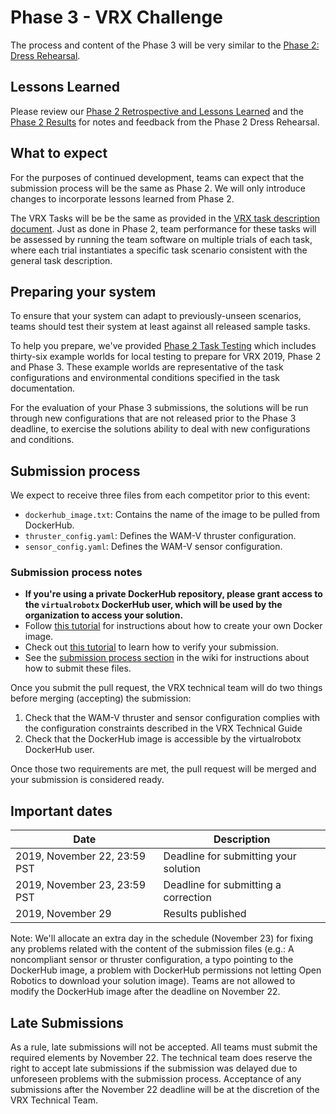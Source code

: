# Phase 3 - VRX Challenge #
The process and content of the Phase 3 will be very similar to the [Phase 2: Dress Rehearsal](https://bitbucket.org/osrf/vrx/wiki/events/19/dress_rehearsal).

## Lessons Learned ##

Please review our [Phase 2 Retrospective and Lessons Learned](https://bitbucket.org/osrf/vrx/wiki/events/19/phase2_retrospective) and the [Phase 2 Results](https://bitbucket.org/osrf/vrx/wiki/VRX%202019%20Results) for notes and feedback from the Phase 2 Dress Rehearsal.

## What to expect ##

For the purposes of continued development, teams can expect that the submission process will be the same as Phase 2.  We will only introduce changes to incorporate lessons learned from Phase 2.  

The VRX Tasks will be be the same as provided in the [VRX task description document](https://bitbucket.org/osrf/vrx/wiki/documentation).  Just as done in Phase 2, team performance for these tasks will be assessed by running the team software on multiple trials of each task, where each trial instantiates a specific task scenario consistent with the general task description.

## Preparing your system ##

To ensure that your system can adapt to previously-unseen scenarios, teams should test their system at least against all released sample tasks.

To help you prepare, we've provided [Phase 2 Task Testing](https://bitbucket.org/osrf/vrx/wiki/Phase2_Task_Testing_2019) which includes thirty-six example worlds for local testing to prepare for VRX 2019, Phase 2 and Phase 3. These example worlds are representative of the task configurations and environmental conditions specified in the task documentation.

For the evaluation of your Phase 3 submissions, the solutions will be run through new configurations that are not released prior to the Phase 3 deadline, to exercise the solutions ability to deal with new configurations and conditions.

## Submission process

We expect to receive three files from each competitor prior to this event: 

* `dockerhub_image.txt`: Contains the name of the image to be pulled from DockerHub. 
* `thruster_config.yaml`: Defines the WAM-V thruster configuration.
* `sensor_config.yaml`: Defines the WAM-V sensor configuration.

### Submission process notes

* **If you're using a private DockerHub repository, please grant access to the `virtualrobotx` DockerHub user, which will be used by the organization to access your solution.** 
* Follow [this tutorial](https://bitbucket.org/osrf/vrx/wiki/tutorials/Creating%20a%20Dockerhub%20image%20for%20submission) for instructions about how to create your own Docker image.
* Check out [this tutorial](https://bitbucket.org/osrf/vrx/wiki/Testing%20your%20submission) to learn how to verify your submission.
* See the [submission process section](https://bitbucket.org/osrf/vrx/wiki/submission_process) in the wiki for instructions about how to submit these files.

Once you submit the pull request, the VRX technical team will do two things before merging (accepting) the submission:

1. Check that the WAM-V thruster and sensor configuration complies with the configuration constraints described in the VRX Technical Guide
2. Check that the DockerHub image is accessible by the virtualrobotx DockerHub user.

Once those two requirements are met, the pull request will be merged and your submission is considered ready.

## Important dates

| Date                          | Description                            |
|-------------------------------|----------------------------------------|
| 2019, November 22, 23:59 PST  | Deadline for submitting your solution  |
| 2019, November 23, 23:59 PST  | Deadline for submitting a correction   |
| 2019, November 29             | Results published                      |

Note: We'll allocate an extra day in the schedule (November 23) for fixing any problems related with the content of the submission files (e.g.: A noncompliant sensor or thruster configuration, a typo pointing to the DockerHub image, a problem with DockerHub permissions not letting Open Robotics to download your solution image). Teams are not allowed to modify the DockerHub image after the deadline on November 22.

## Late Submissions ##

As a rule, late submissions will not be accepted. All teams must submit the required elements by November 22. The technical team does reserve the right to accept late submissions if the submission was delayed due to unforeseen problems with the submission process. Acceptance of any submissions after the November 22 deadline will be at the discretion of the VRX Technical Team.
